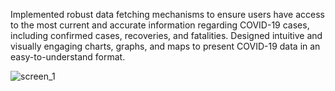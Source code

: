 Implemented robust data fetching mechanisms to ensure users have access to the most current and accurate information regarding COVID-19 cases, including confirmed cases, recoveries, and fatalities. Designed intuitive and visually engaging charts, graphs, and maps to present COVID-19 data in an easy-to-understand format.



![screen_1](https://github.com/khokan-gorain/Covid-19-Android-App/assets/118677468/eceb479f-0a0b-4e69-bc9d-0fd2c6192735)
